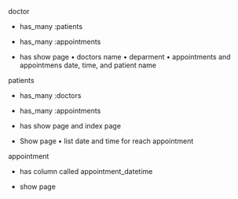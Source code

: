 doctor 
 - has_many :patients
 - has_many :appointments

 - has show page 
   • doctors name
   • deparment
   • appointments and appointmens date, time, and patient name 

patients
  - has_many :doctors
  - has_many :appointments

  - has show page and index page
  - Show page 
    • list date and time for reach appointment 

appointment
  - has column called appointment_datetime 

  - show page 

